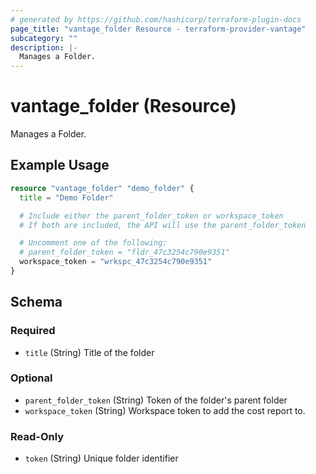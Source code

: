 ```yaml
---
# generated by https://github.com/hashicorp/terraform-plugin-docs
page_title: "vantage_folder Resource - terraform-provider-vantage"
subcategory: ""
description: |-
  Manages a Folder.
---
```


# vantage_folder (Resource)

Manages a Folder.

## Example Usage

```terraform
resource "vantage_folder" "demo_folder" {
  title = "Demo Folder"

  # Include either the parent_folder_token or workspace_token
  # If both are included, the API will use the parent_folder_token

  # Uncomment one of the following:
  # parent_folder_token = "fldr_47c3254c790e9351"
  workspace_token = "wrkspc_47c3254c790e9351"
}
```

<!-- schema generated by tfplugindocs -->
## Schema

### Required

- `title` (String) Title of the folder

### Optional

- `parent_folder_token` (String) Token of the folder's parent folder
- `workspace_token` (String) Workspace token to add the cost report to.

### Read-Only

- `token` (String) Unique folder identifier


